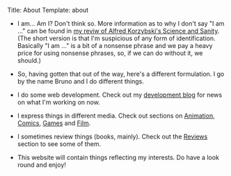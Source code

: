 Title: About
Template: about

- I am... Am I? Don't think so. More information as to why I don't say "I am ..." can be found in [my reviw of Alfred Korzybski's Science and Sanity]({filename}/Reviews/sns.md). (The short version is that I'm suspicious of any form of identification. Basically "I am ..." is a bit of a nonsense phrase and we pay a heavy price for using nonsense phrases, so, if we can do without it, we should.)

- So, having gotten that out of the way, here's a different formulation. I go by the name Bruno and I do different things.

- I do some web development. Check out my <a href="https://brunoteles-portfolio.netlify.app/" target="_blank">development blog</a> for news on what I'm working on now.

- I express things in different media. Check out sections on [Animation]({filename}Animation.md), [Comics]({filename}Comics.md), [Games]({filename}Games.md) and [Film]({category}Film).

- I sometimes review things (books, mainly). Check out the [Reviews]({category}Reviews) section to see some of them.

- This website will contain things reflecting my interests. Do have a look round and enjoy!
